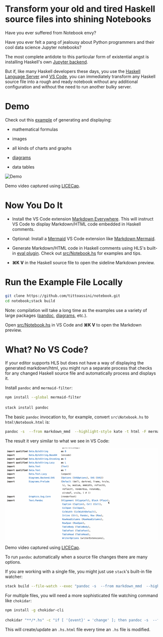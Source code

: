 # Transform your old and tired Haskell source files into shining Notebooks

Have you ever suffered from Notebook envy?
    
Have you ever felt a pang of jealousy about Python programmers and their cool data science Jupyter notebooks?

The most complete antidote to this particular form of existential angst is installing Haskell's own [Jupyter backend](https://hackage.haskell.org/package/ihaskell).

But if, like many Haskell developers these days, you use the [Haskell Language Server](https://github.com/haskell/haskell-language-server) and [VS Code](https://code.visualstudio.com/), you can immediately transform any Haskell source file into a rough and ready notebook without any additional configuration and without the need to run another bulky server.

# Demo

Check out this [example](src/Notebook.hs) of generating and displaying:

* mathematical formulas

* images

* all kinds of charts and graphs

* [diagrams](https://hackage.haskell.org/package/diagrams)

* data tables


![Demo](notebook.gif)

Demo video captured using [LICECap](https://www.cockos.com/licecap/).

# Now You Do It

* Install the VS Code extension [Markdown Everywhere](https://marketplace.visualstudio.com/items?itemName=zhaouv.vscode-markdown-everywhere). This will instruct VS Code to display Markdown/HTML code embedded in Haskell comments.

* Optional: Install a [Mermaid](https://mermaid-js.github.io/mermaid) VS Code extension like [Markdown Mermaid](https://marketplace.visualstudio.com/items?itemName=bierner.markdown-mermaid).

* Generate Markdown/HTML code in Haskell comments using HLS's built-in [eval plugin](https://github.com/haskell/haskell-language-server/blob/master/plugins/hls-eval-plugin/README.md). Check out [src/Notebook.hs](src/Notebook.hs) for examples and tips.

* **⌘K V** in the Haskell source file to open the sideline Markdown preview. 

# Run the Example File Locally

```bash
git clone https://github.com/tittoassini/notebook.git
cd notebook;stack build
```

Note: compilation will take a long time as the examples use a variety of large packages ([pandoc](https://hackage.haskell.org/package/pandoc), [diagrams](https://hackage.haskell.org/package/diagrams), etc.).

Open [src/Notebook.hs](src/Notebook.hs) in VS Code and **⌘K V** to open the Markdown preview.

# What? No VS Code?

If your editor supports HLS but does not have a way of displaying the generated markdown/html, you might run a separate process that checks for any changed Haskell source file and automatically process and displays it.

Install `pandoc` and `mermaid-filter`:

```bash
npm install --global mermaid-filter

stack install pandoc
```

The basic `pandoc` invocation to, for example, convert `src\Notebook.hs` to `html\Notebook.html` is:

```bash
pandoc -s  --from markdown_mmd  --highlight-style kate -t html -F mermaid-filter --metadata title=Notebook  -o html/Notebook.html src/Notebook.hs
```

The result it very similar to what we see in VS Code:

![Demo](notebook-pandoc.gif)

Demo video captured using [LICECap](https://www.cockos.com/licecap/).


To run `pandoc` automatically when a source file changes there are many options.

If you are working with a single file, you might just use `stack`'s built-in file watcher:

```bash
stack build --file-watch --exec "pandoc -s  --from markdown_mmd  --highlight-style kate -t html -F mermaid-filter --metadata title=Notebook  -o html/Notebook.html src/Notebook.hs" 
```

For multiple files, you will need a more sophisticated file watching command like `chokidar`:

```bash
npm install -g chokidar-cli

chokidar "**/*.hs" -c "if [ '{event}' = 'change' ]; then pandoc -s  --from markdown_mmd --highlight-style kate -t html -F mermaid-filter --metadata title={path}  -o {path}.html {path}; fi;" 
```

This will create/update an `.hs.html` file every time an `.hs` file is modified. 

